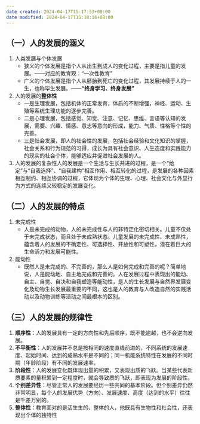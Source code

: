 ```yaml
---
date created: 2024-04-17T15:17:53+08:00
date modified: 2024-04-17T15:18:16+08:00
---
```

## （一）人的发展的涵义

1. 人类发展与个体发展
	- 狭义的个体发展是指个人从出生到成人的变化过程，主要是指儿童的发展。——对应的教育观：“一次性教育”
	- 广义的个体发展是指个人从胚胎到死亡的变化过程，其发展持续于人的一生，也称毕生发展。——**“终身学习、终身发展”**
2. 人的发展的**整体性**
	- 一是生理发展，包括机体的正常发育，体质的不断增强，神经、运动、生殖等系统生理功能的逐步完善。
	- 二是心理发展，包括感觉、知觉、注意、记忆、思维、言语等认知的发展，需要、兴趣、情感、意志等意向的形成，能力、气质、性格等个性的完善。
	- 三是社会发展，即人的社会性的发展，包括社会经验和文化知识的掌握，社会关系和行为规范的习得，成长为具有社会意识、人生态度和实践能力的现实的社会个体，能够适应并促进社会发展的人。
3. 人的发展的复杂性人的发展是一个生活与生长并进的过程，是一个“给定”与“自我选择”、“自我建构”相互作用、相互转化的过程，是发展的各种因素相互制约、相互协调的过程，它体现为个体的生理、心理、社会文化与外显行为方式的连续又较稳定的发展变化。

## （二）人的发展的特点

1. 未完成性
	- 人是未完成的动物，人的未完成性与人的非特定化密切相关。儿童不仅处于未完成状态，而且处于未成熟状态。儿童发展的未完成性、未成熟性，蕴含着人的发展的不确定性、可选择性、开放性和可塑性，潜在着巨大的生命活力和发展可能性。
2. 能动性
	- 既然人是未完成的、不完善的，那么人是如何完成和完善的呢？简单地说，人是能动地、自主地完成和完善的。人在发展过程中表现出的能动、自主、自觉、自决和自我塑造等能动性，是人的生长发展与自然界发展变化及动物生长发展最重要的不同，这也是人的教育与人改造自然的实践活动以及动物训练等活动之间最根本的区别。

## （三）人的发展的规律性

1. **顺序性**：人的发展具有一定的方向性和先后顺序，既不能逾越，也不会逆向发展。
2. **不平衡性**：人的发展并不总是按相同的速度直线前进的，不同系统的发展速度、起始时间、达到的成熟水平是不同的；同一机能系统特性在发展的不同时期（年龄阶段）有不同的发展速率。
3. **阶段性**：人的发展变化既体现出量的积累，又表现出质的飞跃。当某些代表新质要素的量积累到一定程度时，就会导致质的飞跃，即表现为发展的阶段性。
4. **个别差异性**：尽管正常人的发展要经历一些共同的基本阶段。但个别差异仍然非常明显，每个人的发展优势（方向）、发展速度、高度（达到的水平）往往是千差万别的。
5. **整体性**：教育面对的是活生生的、整体的人，他既具有生物性和社会性，还表现出个体的独特性